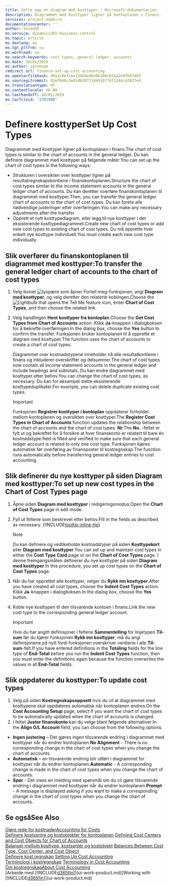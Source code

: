 ```yaml
---
title: Sette opp et diagram med kosttyper | Microsoft-dokumentasjon
description: Diagrammet med kosttyper ligner på kontoplanen i finans.
services: project-madeira
documentationcenter: ''
author: SorenGP
ms.service: dynamics365-business-central
ms.topic: article
ms.devlang: na
ms.tgt_pltfrm: na
ms.workload: na
ms.search.keywords: cost types, general ledger, accounts
ms.date: 10/01/2019
ms.author: sgroespe
redirect_url: finance-set-up-cost-accounting
ms.openlocfilehash: d9a2c6efcee13564edbe9b108c831a1e9fbb7d93
ms.sourcegitcommit: 02e704bc3e01d62072144919774f1244c42827e4
ms.translationtype: HT
ms.contentlocale: nb-NO
ms.lasthandoff: 10/01/2019
ms.locfileid: "2301988"
---
```

# <a name="set-up-cost-types"></a><span data-ttu-id="b45ed-103">Definere kosttyper</span><span class="sxs-lookup"><span data-stu-id="b45ed-103">Set Up Cost Types</span></span>
<span data-ttu-id="b45ed-104">Diagrammet med kosttyper ligner på kontoplanen i finans.</span><span class="sxs-lookup"><span data-stu-id="b45ed-104">The chart of cost types is similar to the chart of accounts in the general ledger.</span></span> <span data-ttu-id="b45ed-105">Du kan definere diagrammet med kosttyper på følgende måter:</span><span class="sxs-lookup"><span data-stu-id="b45ed-105">You can set up the chart of cost types in the following ways:</span></span>  

-   <span data-ttu-id="b45ed-106">Strukturen i oversikten over kosttyper ligner på resultatregnskapskontiene i finanskontoplanen.</span><span class="sxs-lookup"><span data-stu-id="b45ed-106">Structure the chart of cost types similar to the income statement accounts in the general ledger chart of accounts.</span></span> <span data-ttu-id="b45ed-107">Du kan deretter overføre finanskontoplanen til diagrammet med kosttyper.</span><span class="sxs-lookup"><span data-stu-id="b45ed-107">Then, you can transfer the general ledger chart of accounts to the chart of cost types.</span></span> <span data-ttu-id="b45ed-108">Du kan foreta alle nødvendige justeringer etter overføringen.</span><span class="sxs-lookup"><span data-stu-id="b45ed-108">You can make any necessary adjustments after the transfer.</span></span>  
-   <span data-ttu-id="b45ed-109">Opprett et nytt kosttypediagram, eller legg til nye kosttyper i det eksisterende kosttypediagrammet.</span><span class="sxs-lookup"><span data-stu-id="b45ed-109">Create new chart of cost types or add new cost types to existing chart of cost types.</span></span> <span data-ttu-id="b45ed-110">Du må opprette hver enkelt nye kosttype individuelt.</span><span class="sxs-lookup"><span data-stu-id="b45ed-110">You must create each new cost type individually.</span></span>  

## <a name="to-transfer-the-general-ledger-chart-of-accounts-to-the-chart-of-cost-types"></a><span data-ttu-id="b45ed-111">Slik overfører du finanskontoplanen til diagrammet med kosttyper:</span><span class="sxs-lookup"><span data-stu-id="b45ed-111">To transfer the general ledger chart of accounts to the chart of cost types</span></span>  
1.  <span data-ttu-id="b45ed-112">Velg ikonet ![lyspære som åpner Fortell meg-funksjonen](media/ui-search/search_small.png "Fortell hva du vil gjøre"), angi **Diagram med kosttyper**, og velg deretter den relaterte koblingen.</span><span class="sxs-lookup"><span data-stu-id="b45ed-112">Choose the ![Lightbulb that opens the Tell Me feature](media/ui-search/search_small.png "Tell me what you want to do") icon, enter **Chart of Cost Types**, and then choose the related link.</span></span>  
2.  <span data-ttu-id="b45ed-113">Velg handlingen **Hent kosttyper fra kontoplan**.</span><span class="sxs-lookup"><span data-stu-id="b45ed-113">Choose the **Get Cost Types from Chart of Accounts** action.</span></span> <span data-ttu-id="b45ed-114">Klikk **Ja**-knappen i dialogboksen for å bekrefte overføringen.</span><span class="sxs-lookup"><span data-stu-id="b45ed-114">In the dialog box, choose the **Yes** button to confirm the transfer.</span></span> <span data-ttu-id="b45ed-115">Funksjonen bruker kontoplanen til å opprette et diagram med kosttyper.</span><span class="sxs-lookup"><span data-stu-id="b45ed-115">The function uses the chart of accounts to create a chart of cost types.</span></span>  

    <span data-ttu-id="b45ed-116">Diagrammet over kostnadstypene inneholder nå alle resultatkontiene i finans og inkluderer overskrifter og delsummer.</span><span class="sxs-lookup"><span data-stu-id="b45ed-116">The chart of cost types now contain all income statement accounts in the general ledger and include headings and subtotals.</span></span> <span data-ttu-id="b45ed-117">Du kan endre diagrammet med kosttyper etter behov.</span><span class="sxs-lookup"><span data-stu-id="b45ed-117">You can change the chart of cost types, as necessary.</span></span> <span data-ttu-id="b45ed-118">Du kan for eksempel slette eksisterende kosttypeduplikater.</span><span class="sxs-lookup"><span data-stu-id="b45ed-118">For example, you can delete duplicate existing cost types.</span></span>  

    > [!IMPORTANT]  
    >  <span data-ttu-id="b45ed-119">Funksjonen **Registrer kosttyper i kontoplan** oppdaterer forholdet mellom kontoplanen og oversikten over kosttyper.</span><span class="sxs-lookup"><span data-stu-id="b45ed-119">The **Register Cost Types in Chart of Accounts** function updates the relationship between the chart of accounts and the chart of cost types.</span></span> <span data-ttu-id="b45ed-120">**Nr.**</span><span class="sxs-lookup"><span data-stu-id="b45ed-120">The **No.**</span></span> <span data-ttu-id="b45ed-121">-feltet er fylt ut og bekreftet for å forsikre at hver finanskonto er relatert til bare én kostnadstype.</span><span class="sxs-lookup"><span data-stu-id="b45ed-121">field is filled and verified to make sure that each general ledger account is related to only one cost type.</span></span> <span data-ttu-id="b45ed-122">Funksjonen kjøres automatisk før overføring av finansposter til kostregnskap.</span><span class="sxs-lookup"><span data-stu-id="b45ed-122">The function runs automatically before transferring general ledger entries to cost accounting.</span></span>  

## <a name="to-set-up-new-cost-types-in-the-chart-of-cost-types-page"></a><span data-ttu-id="b45ed-123">Slik definerer du nye kosttyper på siden Diagram med kosttyper:</span><span class="sxs-lookup"><span data-stu-id="b45ed-123">To set up new cost types in the Chart of Cost Types page</span></span>  
1.  <span data-ttu-id="b45ed-124">Åpne siden **Diagram med kosttyper** i redigeringsmodus.</span><span class="sxs-lookup"><span data-stu-id="b45ed-124">Open the **Chart of Cost Types** page in edit mode.</span></span>  
2.  <span data-ttu-id="b45ed-125">Fyll ut feltene som beskrevet etter behov.</span><span class="sxs-lookup"><span data-stu-id="b45ed-125">Fill in the fields as described as necessary.</span></span> [!INCLUDE[tooltip-inline-tip](includes/tooltip-inline-tip_md.md)]

    > [!NOTE]  
    >  <span data-ttu-id="b45ed-126">Du kan definere og vedlikeholde kostnadstyper på siden **Kosttypekort** eller **Diagram med kosttyper**.</span><span class="sxs-lookup"><span data-stu-id="b45ed-126">You can set up and maintain cost types in either the **Cost Type Card** page or on the **Chart of Cost Types** page.</span></span> <span data-ttu-id="b45ed-127">I denne fremgangsmåten definerer du nye kosttyper på siden **Diagram med kosttyper**.</span><span class="sxs-lookup"><span data-stu-id="b45ed-127">In this procedure, you set up cost types on the **Chart of Cost Types** page.</span></span>

3.  <span data-ttu-id="b45ed-128">Når du har opprettet alle kosttyper, velger du **Rykk inn kosttyper**.</span><span class="sxs-lookup"><span data-stu-id="b45ed-128">After you have created all cost types, choose the **Indent Cost Types** action.</span></span> <span data-ttu-id="b45ed-129">Klikk **Ja**-knappen i dialogboksen.</span><span class="sxs-lookup"><span data-stu-id="b45ed-129">In the dialog box, choose the **Yes** button.</span></span>  
4.  <span data-ttu-id="b45ed-130">Koble nye kosttypen til den tilsvarende kontoen i finans.</span><span class="sxs-lookup"><span data-stu-id="b45ed-130">Link the new cost type to the corresponding general ledger account.</span></span>  

    > [!IMPORTANT]  
    >  <span data-ttu-id="b45ed-131">Hvis du har angitt definisjoner i feltene **Sammentelling** for linjetypen **Til-sum** før du kjører funksjonen **Rykk inn kosttyper**, må du angi definisjonene på nytt fordi funksjonen overskriver verdiene i alle **Til-sum**-felt.</span><span class="sxs-lookup"><span data-stu-id="b45ed-131">If you have entered definitions in the **Totaling** fields for the line type of **End-Total** before you run the **Indent Cost Types** function, then you must enter the definitions again because the function overwrites the values in all **End-Total** fields.</span></span>  

## <a name="to-update-cost-types"></a><span data-ttu-id="b45ed-132">Slik oppdaterer du kosttyper:</span><span class="sxs-lookup"><span data-stu-id="b45ed-132">To update cost types</span></span>  
1.  <span data-ttu-id="b45ed-133">Velg på siden **Kostregnskapsoppsett** hvis du vil at diagrammet med kosttypene skal oppdateres automatisk når kontoplanen endres.</span><span class="sxs-lookup"><span data-stu-id="b45ed-133">On the **Cost Accounting Setup** page, select if you want the chart of cost types to be automatically updated when the chart of accounts is changed.</span></span>  
2.  <span data-ttu-id="b45ed-134">I feltet **Juster finanskonto** kan du velge blant følgende alternativer:</span><span class="sxs-lookup"><span data-stu-id="b45ed-134">In the **Align G/L Account** field, you can choose from the following options.</span></span>  

- <span data-ttu-id="b45ed-135">**Ingen justering** – Det gjøres ingen tilsvarende endring i diagrammet med kosttyper når du endrer kontoplanen.</span><span class="sxs-lookup"><span data-stu-id="b45ed-135">**No Alignment** - There is no corresponding change in the chart of cost types when you change the chart of accounts.</span></span>  
- <span data-ttu-id="b45ed-136">**Automatisk** – en tilsvarende endring blir utført i diagrammet for kosttyper når du endrer kontoplanen.</span><span class="sxs-lookup"><span data-stu-id="b45ed-136">**Automatic** - A corresponding change is made in the chart of cost types when you change the chart of accounts.</span></span>  
- <span data-ttu-id="b45ed-137">**Spør** - Det vises en melding med spørsmål om du vil gjøre tilsvarende endring i diagrammet med kosttyper når du endrer kontoplanen.</span><span class="sxs-lookup"><span data-stu-id="b45ed-137">**Prompt** - A message is displayed asking if you want to make a corresponding change in the chart of cost types when you change the chart of accounts.</span></span>  

## <a name="see-also"></a><span data-ttu-id="b45ed-138">Se også</span><span class="sxs-lookup"><span data-stu-id="b45ed-138">See Also</span></span>  
[<span data-ttu-id="b45ed-139">Gjøre rede for kostnader</span><span class="sxs-lookup"><span data-stu-id="b45ed-139">Accounting for Costs</span></span>](finance-manage-cost-accounting.md)  
<span data-ttu-id="b45ed-140">[Definere kostsentre og kostobjekter for kontoplanen](finance-defining-cost-centers-and-cost-objects-for-chart-of-accounts.md) </span><span class="sxs-lookup"><span data-stu-id="b45ed-140">[Defining Cost Centers and Cost Objects for Chart of Accounts](finance-defining-cost-centers-and-cost-objects-for-chart-of-accounts.md) </span></span>  
<span data-ttu-id="b45ed-141">[Balanser mellom kosttype, kostsenter og kostobjekt](finance-balances-between-cost-type-cost-center-and-cost-object.md) </span><span class="sxs-lookup"><span data-stu-id="b45ed-141">[Balances Between Cost Type, Cost Center, and Cost Object](finance-balances-between-cost-type-cost-center-and-cost-object.md) </span></span>  
<span data-ttu-id="b45ed-142">[Definere kost.regnskap](finance-set-up-cost-accounting.md) </span><span class="sxs-lookup"><span data-stu-id="b45ed-142">[Setting Up Cost Accounting](finance-set-up-cost-accounting.md) </span></span>  
<span data-ttu-id="b45ed-143">[Terminologi i kostregnskap](finance-terminology-in-cost-accounting.md) </span><span class="sxs-lookup"><span data-stu-id="b45ed-143">[Terminology in Cost Accounting](finance-terminology-in-cost-accounting.md) </span></span>  
[<span data-ttu-id="b45ed-144">Om kostregnskap</span><span class="sxs-lookup"><span data-stu-id="b45ed-144">About Cost Accounting</span></span>](finance-about-cost-accounting.md)  
<span data-ttu-id="b45ed-145">[Arbeide med [!INCLUDE[d365fin](includes/d365fin_md.md)]](ui-work-product.md)</span><span class="sxs-lookup"><span data-stu-id="b45ed-145">[Working with [!INCLUDE[d365fin](includes/d365fin_md.md)]](ui-work-product.md)</span></span>
